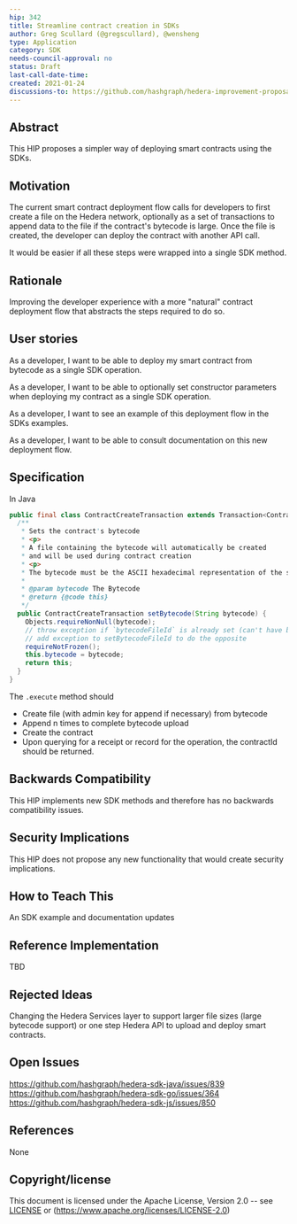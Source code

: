 ```yaml
---
hip: 342
title: Streamline contract creation in SDKs
author: Greg Scullard (@gregscullard), @wensheng
type: Application
category: SDK
needs-council-approval: no
status: Draft
last-call-date-time:
created: 2021-01-24
discussions-to: https://github.com/hashgraph/hedera-improvement-proposal/discussions/246
---
```


## Abstract

This HIP proposes a simpler way of deploying smart contracts using the SDKs.

## Motivation

The current smart contract deployment flow calls for developers to first create a file on the Hedera network, optionally as a set of transactions to append data to the file if the contract's bytecode is large. Once the file is created, the developer can deploy the contract with another API call.

It would be easier if all these steps were wrapped into a single SDK method.

## Rationale

Improving the developer experience with a more "natural" contract deployment flow that abstracts the steps required to do so.

## User stories

As a developer, I want to be able to deploy my smart contract from bytecode as a single SDK operation.

As a developer, I want to be able to optionally set constructor parameters when deploying my contract as a single SDK operation.

As a developer, I want to see an example of this deployment flow in the SDKs examples.

As a developer, I want to be able to consult documentation on this new deployment flow.

## Specification

In Java

```java
public final class ContractCreateTransaction extends Transaction<ContractCreateTransaction> {
  /**
   * Sets the contract's bytecode
   * <p>
   * A file containing the bytecode will automatically be created
   * and will be used during contract creation
   * <p>
   * The bytecode must be the ASCII hexadecimal representation of the smart contract bytecode.
   *
   * @param bytecode The Bytecode
   * @return {@code this}
   */
  public ContractCreateTransaction setBytecode(String bytecode) {
    Objects.requireNonNull(bytecode);
    // throw exception if `bytecodeFileId` is already set (can't have both)
    // add exception to setBytecodeFileId to do the opposite
    requireNotFrozen();
    this.bytecode = bytecode;
    return this;
  }
}
```

The `.execute` method should
* Create file (with admin key for append if necessary) from bytecode
* Append n times to complete bytecode upload
* Create the contract
* Upon querying for a receipt or record for the operation, the contractId should be returned.

## Backwards Compatibility

This HIP implements new SDK methods and therefore has no backwards compatibility issues.

## Security Implications

This HIP does not propose any new functionality that would create security implications.

## How to Teach This

An SDK example and documentation updates

## Reference Implementation

TBD

## Rejected Ideas

Changing the Hedera Services layer to support larger file sizes (large bytecode support) or one step Hedera API to upload and deploy smart contracts.

## Open Issues

https://github.com/hashgraph/hedera-sdk-java/issues/839
https://github.com/hashgraph/hedera-sdk-go/issues/364
https://github.com/hashgraph/hedera-sdk-js/issues/850

## References

None

## Copyright/license

This document is licensed under the Apache License, Version 2.0 -- see [LICENSE](../LICENSE) or (https://www.apache.org/licenses/LICENSE-2.0)
